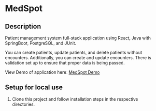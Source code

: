 # MedSpot

## Description
Patient management system full-stack application using React, Java with SpringBoot, PostgreSQL, and JUnit. 

You can create patients, update patients, and delete patients without encounters. Additionally, you can create and update encounters. There is validation set up to ensure that proper data is being passed.



View Demo of application here: [MedSpot Demo](https://vimeo.com/961846965)

## Setup for local use

1. Clone this project and follow installation steps in the respective directories.